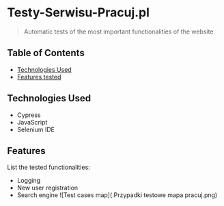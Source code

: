 # Testy-Serwisu-Pracuj.pl
> Automatic tests of the most important functionalities of the website

## Table of Contents
* [Technologies Used](#technologies-used)
* [Features tested](#features)

## Technologies Used
- Cypress
- JavaScript
- Selenium IDE

## Features
List the tested functionalities:
- Logging
- New user registration
- Search engine
![Test cases map](.Przypadki testowe mapa pracuj.png)

